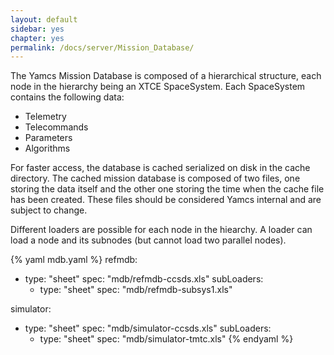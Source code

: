 ```yaml
---
layout: default
sidebar: yes
chapter: yes
permalink: /docs/server/Mission_Database/
---
```


The Yamcs Mission Database is composed of a hierarchical structure, each node in the hierarchy being an XTCE SpaceSystem. Each SpaceSystem contains the following data:

* Telemetry
* Telecommands
* Parameters
* Algorithms

For faster access, the database is cached serialized on disk in the cache directory. The cached mission database is composed of two files, one storing the data itself and the other one storing the time when the cache file has been created. These files should be considered Yamcs internal and are subject to change.
 
Different loaders are possible for each node in the hiearchy. A loader can load a node and its subnodes (but cannot load two parallel nodes).

{% yaml mdb.yaml %}
refmdb:
  - type: "sheet"
    spec: "mdb/refmdb-ccsds.xls"
    subLoaders:
      - type: "sheet"
        spec: "mdb/refmdb-subsys1.xls"

simulator:
  - type: "sheet"
    spec: "mdb/simulator-ccsds.xls"
    subLoaders:
      - type: "sheet"
        spec: "mdb/simulator-tmtc.xls"
{% endyaml %}
